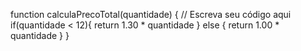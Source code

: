 function calculaPrecoTotal(quantidade) {
  // Escreva seu código aqui
  if(quantidade < 12){
    return 1.30 * quantidade
  } else {
    return 1.00 * quantidade
  }
}
